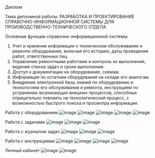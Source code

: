 Диплом

Тема дипломной работы: РАЗРАБОТКА И ПРОЕКТИРОВАНИЕ СПРАВОЧНО-ИНФОРМАЦИОННОЙ СИСТЕМЫ ДЛЯ ПРОИЗВОДСТВЕННО-ТЕХНИЧЕСКОГО ОТДЕЛА 

Основные функции справочно-информационной системы:
1.	Учет и хранение информации о техническом обслуживании и ремонте оборудования, включая его историю, даты проведения работ, ответственных лиц.
2.	Управление ремонтными работами и контроль их выполнения, ведение списка задач и сроки выполнения.
3.	Доступ к документации на оборудование, схемам.
4.	Информация по остаткам оборудования на складе его аналогам.
5.	Внедрение электронной базы знаний по оборудованию и технологиям его обслуживания и ремонта, инструкциям по устранению возникающих внешних процессов,
    способных отрицательно повлиять на технологический процесс, с возможностью быстрого поиска и просмотра информации.

Работа с оборудованием
![image](https://github.com/all-mon/ISPTO/assets/128417501/b601ca13-40dd-4f68-ab33-540839fd67e1)
![image](https://github.com/all-mon/ISPTO/assets/128417501/1d9030f5-8cdd-43ba-9cdd-d501de4377b8)
![image](https://github.com/all-mon/ISPTO/assets/128417501/283bc9bf-073b-4b73-85ec-8b6f707821d8)
![image](https://github.com/all-mon/ISPTO/assets/128417501/2c4327dc-4a59-45e2-ac1b-9c2950a8e2fc)
![image](https://github.com/all-mon/ISPTO/assets/128417501/241cff04-866b-407f-9fa8-5985c0f6635d)

Работа с задачами
![image](https://github.com/all-mon/ISPTO/assets/128417501/e4f14650-a4cc-4e45-914d-fef99e857ffe)
![image](https://github.com/all-mon/ISPTO/assets/128417501/beaf4951-df4b-47e9-a013-7fff75f0fc62)
![image](https://github.com/all-mon/ISPTO/assets/128417501/6593af3d-4225-4bd5-9db4-06320b57b04a)

Работа с журналом задач
![image](https://github.com/all-mon/ISPTO/assets/128417501/2cf41994-e76a-4922-86c5-1e37fa0ddd23)
![image](https://github.com/all-mon/ISPTO/assets/128417501/f2aeb99f-2594-4b98-9481-0b2c0f366f6a)
![image](https://github.com/all-mon/ISPTO/assets/128417501/f62a7f6e-165f-4beb-890a-a2fae390d783)

Работа с инструкциями
![image](https://github.com/all-mon/ISPTO/assets/128417501/fcc8cecd-1959-4273-8e9b-eaa084d78b43)
![image](https://github.com/all-mon/ISPTO/assets/128417501/a83c1fdd-70b9-4b01-8e8b-c983fa46de7f)
![image](https://github.com/all-mon/ISPTO/assets/128417501/64932aa4-1f67-49fe-ab0f-b074be792cad)
![image](https://github.com/all-mon/ISPTO/assets/128417501/05a805d7-2d36-4015-8b27-86f6dbe79b8f)

Личный кабинет
![image](https://github.com/all-mon/ISPTO/assets/128417501/45a716fe-4813-4e55-99dc-56327972df23)
![image](https://github.com/all-mon/ISPTO/assets/128417501/e0b2550b-1112-44c7-a923-30f4d46fa69d)













   
    

